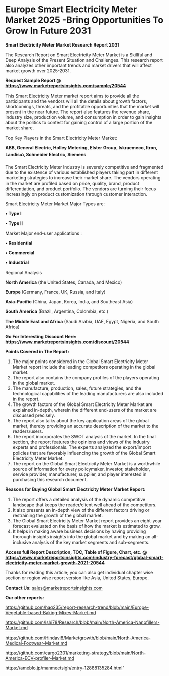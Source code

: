 # Europe Smart Electricity Meter Market 2025 -Bring Opportunities To Grow In Future 2031

<strong>Smart Electricity Meter Market Research Report 2031</strong>

The Research Report on Smart Electricity Meter Market is a Skillful and Deep Analysis of the Present Situation and Challenges. This research report also analyzes other important trends and market drivers that will affect market growth over 2025-2031.

<strong>Request Sample Report @ <a href=https://www.marketreportsinsights.com/sample/20544>https://www.marketreportsinsights.com/sample/20544</a></strong>

This Smart Electricity Meter market report aims to provide all the participants and the vendors will all the details about growth factors, shortcomings, threats, and the profitable opportunities that the market will present in the near future. The report also features the revenue share, industry size, production volume, and consumption in order to gain insights about the politics to contest for gaining control of a large portion of the market share.

Top Key Players in the Smart Electricity Meter Market:

<strong>ABB, General Electric, Holley Metering, Elster Group, Iskraemeco, Itron, Landisᬪ, Schneider Electric, Siemens</strong>

The Smart Electricity Meter Industry is severely competitive and fragmented due to the existence of various established players taking part in different marketing strategies to increase their market share. The vendors operating in the market are profiled based on price, quality, brand, product differentiation, and product portfolio. The vendors are turning their focus increasingly on product customization through customer interaction.

Smart Electricity Meter Market Major Types are:

<strong>• Type I

• Type II</strong>

Market Major end-user applications :

<strong>• Residential

• Commercial

• Industrial</strong>

Regional Analysis

</u><strong><b>North America</b></strong> (the United States, Canada, and Mexico)

<strong><b>Europe </b></strong>(Germany, France, UK, Russia, and Italy)

<strong><b>Asia-Pacific</b></strong> (China, Japan, Korea, India, and Southeast Asia)

<strong><b>South America</b></strong> (Brazil, Argentina, Colombia, etc.)

<strong><b>The Middle East and Africa</b></strong> (Saudi Arabia, UAE, Egypt, Nigeria, and South Africa)

<strong>Go For Interesting Discount Here: <a href=https://www.marketreportsinsights.com/discount/20544>https://www.marketreportsinsights.com/discount/20544</a></strong>

<strong>Points Covered in The Report:</strong>
<ol>
  <li>The major points considered in the Global Smart Electricity Meter Market report include the leading competitors operating in the global market.</li>
  <li>The report also contains the company profiles of the players operating in the global market.</li>
  <li>The manufacture, production, sales, future strategies, and the technological capabilities of the leading manufacturers are also included in the report.</li>
  <li>The growth factors of the Global Smart Electricity Meter Market are explained in-depth, wherein the different end-users of the market are discussed precisely.</li>
  <li>The report also talks about the key application areas of the global market, thereby providing an accurate description of the market to the readers/users.</li>
  <li>The report incorporates the SWOT analysis of the market. In the final section, the report features the opinions and views of the industry experts and professionals. The experts analyzed the export/import policies that are favorably influencing the growth of the Global Smart Electricity Meter Market.</li>
  <li>The report on the Global Smart Electricity Meter Market is a worthwhile source of information for every policymaker, investor, stakeholder, service provider, manufacturer, supplier, and player interested in purchasing this research document.</li>
</ol>
<strong>Reasons for Buying Global Smart Electricity Meter Market Report:</strong>

<ol>
  <li>The report offers a detailed analysis of the dynamic competitive landscape that keeps the reader/client well ahead of the competitors.</li>
  <li>It also presents an in-depth view of the different factors driving or restraining the growth of the global market.</li>
  <li>The Global Smart Electricity Meter Market report provides an eight-year forecast evaluated on the basis of how the market is estimated to grow.</li>
  <li>It helps in making aware business decisions by having providing thorough insights insights into the global market and by making an all-inclusive analysis of the key market segments and sub-segments.</li>
</ol>
<strong>Access full Report Description, TOC, Table of Figure, Chart, etc. @ <a href=https://www.marketreportsinsights.com/industry-forecast/global-smart-electricity-meter-market-growth-2021-20544>https://www.marketreportsinsights.com/industry-forecast/global-smart-electricity-meter-market-growth-2021-20544</a></strong>


Thanks for reading this article; you can also get individual chapter wise section or region wise report version like Asia, United States, Europe.

<strong>Contact Us:</strong>
sales@marketreportsinsights.com

<strong>Our other reports:</strong>

<a href=https://github.com/haq235/report-research-trend/blob/main/Europe-Vegetable-based-Baking-Mixes-Market.md>https://github.com/haq235/report-research-trend/blob/main/Europe-Vegetable-based-Baking-Mixes-Market.md</a>

<a href=https://github.com/Ishi78/Research/blob/main/North-America-Nanofillers-Market.md>https://github.com/Ishi78/Research/blob/main/North-America-Nanofillers-Market.md</a>

<a href=https://github.com/Hindavi8/Marketgrowth/blob/main/North-America-Medical-Footwear-Market.md>https://github.com/Hindavi8/Marketgrowth/blob/main/North-America-Medical-Footwear-Market.md</a>

<a href=https://github.com/cargo2301/marketing-strategy/blob/main/North-America-ECV-profiler-Market.md>https://github.com/cargo2301/marketing-strategy/blob/main/North-America-ECV-profiler-Market.md</a>

<a href=https://ameblo.jp/manmeetsigh/entry-12888135284.html>https://ameblo.jp/manmeetsigh/entry-12888135284.html</a>"
